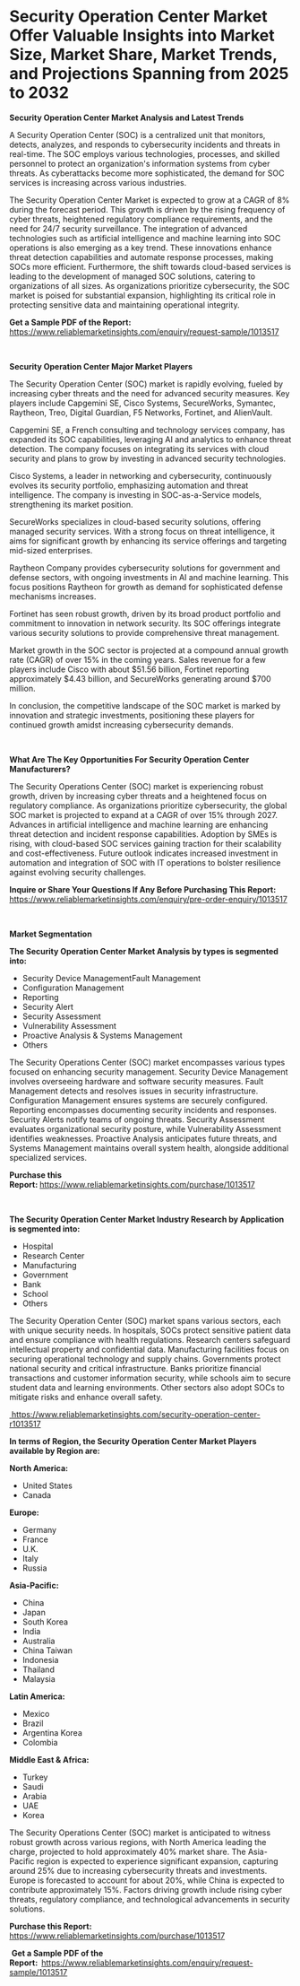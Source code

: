 <p><h1>Security Operation Center Market Offer Valuable Insights into Market Size, Market Share, Market Trends, and Projections Spanning from 2025 to 2032</h1></p><p><strong>Security Operation Center Market Analysis and Latest Trends</strong></p>
<p><p>A Security Operation Center (SOC) is a centralized unit that monitors, detects, analyzes, and responds to cybersecurity incidents and threats in real-time. The SOC employs various technologies, processes, and skilled personnel to protect an organization's information systems from cyber threats. As cyberattacks become more sophisticated, the demand for SOC services is increasing across various industries.</p><p>The Security Operation Center Market is expected to grow at a CAGR of 8% during the forecast period. This growth is driven by the rising frequency of cyber threats, heightened regulatory compliance requirements, and the need for 24/7 security surveillance. The integration of advanced technologies such as artificial intelligence and machine learning into SOC operations is also emerging as a key trend. These innovations enhance threat detection capabilities and automate response processes, making SOCs more efficient. Furthermore, the shift towards cloud-based services is leading to the development of managed SOC solutions, catering to organizations of all sizes. As organizations prioritize cybersecurity, the SOC market is poised for substantial expansion, highlighting its critical role in protecting sensitive data and maintaining operational integrity.</p></p>
<p><strong>Get a Sample PDF of the Report:&nbsp;</strong> <a href="https://www.reliablemarketinsights.com/enquiry/request-sample/1013517?utm_campaign=2441&utm_medium=2&utm_source=Github&utm_content=ia&utm_term=17042025&utm_id=security-operation-center">https://www.reliablemarketinsights.com/enquiry/request-sample/1013517</a></p>
<p>&nbsp;</p>
<p><strong>Security Operation Center Major Market Players</strong></p>
<p><p>The Security Operation Center (SOC) market is rapidly evolving, fueled by increasing cyber threats and the need for advanced security measures. Key players include Capgemini SE, Cisco Systems, SecureWorks, Symantec, Raytheon, Treo, Digital Guardian, F5 Networks, Fortinet, and AlienVault.</p><p>Capgemini SE, a French consulting and technology services company, has expanded its SOC capabilities, leveraging AI and analytics to enhance threat detection. The company focuses on integrating its services with cloud security and plans to grow by investing in advanced security technologies.</p><p>Cisco Systems, a leader in networking and cybersecurity, continuously evolves its security portfolio, emphasizing automation and threat intelligence. The company is investing in SOC-as-a-Service models, strengthening its market position.</p><p>SecureWorks specializes in cloud-based security solutions, offering managed security services. With a strong focus on threat intelligence, it aims for significant growth by enhancing its service offerings and targeting mid-sized enterprises.</p><p>Raytheon Company provides cybersecurity solutions for government and defense sectors, with ongoing investments in AI and machine learning. This focus positions Raytheon for growth as demand for sophisticated defense mechanisms increases.</p><p>Fortinet has seen robust growth, driven by its broad product portfolio and commitment to innovation in network security. Its SOC offerings integrate various security solutions to provide comprehensive threat management.</p><p>Market growth in the SOC sector is projected at a compound annual growth rate (CAGR) of over 15% in the coming years. Sales revenue for a few players include Cisco with about $51.56 billion, Fortinet reporting approximately $4.43 billion, and SecureWorks generating around $700 million.</p><p>In conclusion, the competitive landscape of the SOC market is marked by innovation and strategic investments, positioning these players for continued growth amidst increasing cybersecurity demands.</p></p>
<p>&nbsp;</p>
<p><strong>What Are The Key Opportunities For Security Operation Center Manufacturers?</strong></p>
<p><p>The Security Operations Center (SOC) market is experiencing robust growth, driven by increasing cyber threats and a heightened focus on regulatory compliance. As organizations prioritize cybersecurity, the global SOC market is projected to expand at a CAGR of over 15% through 2027. Advances in artificial intelligence and machine learning are enhancing threat detection and incident response capabilities. Adoption by SMEs is rising, with cloud-based SOC services gaining traction for their scalability and cost-effectiveness. Future outlook indicates increased investment in automation and integration of SOC with IT operations to bolster resilience against evolving security challenges.</p></p>
<p><strong>Inquire or Share Your Questions If Any Before Purchasing This Report:</strong> <a href="https://www.reliablemarketinsights.com/enquiry/pre-order-enquiry/1013517?utm_campaign=2441&utm_medium=2&utm_source=Github&utm_content=ia&utm_term=17042025&utm_id=security-operation-center">https://www.reliablemarketinsights.com/enquiry/pre-order-enquiry/1013517</a></p>
<p>&nbsp;</p>
<p><strong>Market Segmentation</strong></p>
<p><strong>The Security Operation Center Market Analysis by types is segmented into:</strong></p>
<p><ul><li>Security Device ManagementFault Management</li><li>Configuration Management</li><li>Reporting</li><li>Security Alert</li><li>Security Assessment</li><li>Vulnerability Assessment</li><li>Proactive Analysis & Systems Management</li><li>Others</li></ul></p>
<p><p>The Security Operations Center (SOC) market encompasses various types focused on enhancing security management. Security Device Management involves overseeing hardware and software security measures. Fault Management detects and resolves issues in security infrastructure. Configuration Management ensures systems are securely configured. Reporting encompasses documenting security incidents and responses. Security Alerts notify teams of ongoing threats. Security Assessment evaluates organizational security posture, while Vulnerability Assessment identifies weaknesses. Proactive Analysis anticipates future threats, and Systems Management maintains overall system health, alongside additional specialized services.</p></p>
<p><strong>Purchase this Report:&nbsp;</strong><a href="https://www.reliablemarketinsights.com/purchase/1013517?utm_campaign=2441&utm_medium=2&utm_source=Github&utm_content=ia&utm_term=17042025&utm_id=security-operation-center">https://www.reliablemarketinsights.com/purchase/1013517</a></p>
<p>&nbsp;</p>
<p><strong>The Security Operation Center Market Industry Research by Application is segmented into:</strong></p>
<p><ul><li>Hospital</li><li>Research Center</li><li>Manufacturing</li><li>Government</li><li>Bank</li><li>School</li><li>Others</li></ul></p>
<p><p>The Security Operation Center (SOC) market spans various sectors, each with unique security needs. In hospitals, SOCs protect sensitive patient data and ensure compliance with health regulations. Research centers safeguard intellectual property and confidential data. Manufacturing facilities focus on securing operational technology and supply chains. Governments protect national security and critical infrastructure. Banks prioritize financial transactions and customer information security, while schools aim to secure student data and learning environments. Other sectors also adopt SOCs to mitigate risks and enhance overall safety.</p></p>
<p><a href="https://www.reliablemarketinsights.com/security-operation-center-r1013517?utm_campaign=2441&utm_medium=2&utm_source=Github&utm_content=ia&utm_term=17042025&utm_id=security-operation-center">&nbsp;https://www.reliablemarketinsights.com/security-operation-center-r1013517</a></p>
<p><strong>In terms of Region, the Security Operation Center Market Players available by Region are:</strong></p>
<p>
    <p> <strong> North America: </strong>
        <ul>
            <li>United States</li>
            <li>Canada</li>
        </ul>
        </p> 
    <p> <strong> Europe: </strong>
        <ul>
            <li>Germany</li>
            <li>France</li>
            <li>U.K.</li>
            <li>Italy</li>
            <li>Russia</li>
        </ul>
        </p> 
    <p> <strong> Asia-Pacific: </strong>
        <ul>
            <li>China</li>
            <li>Japan</li>
            <li>South Korea</li>
            <li>India</li>
            <li>Australia</li>
            <li>China Taiwan</li>
            <li>Indonesia</li>
            <li>Thailand</li>
            <li>Malaysia</li>
        </ul>
        </p> 
    <p> <strong> Latin America: </strong>
        <ul>
            <li>Mexico</li>
            <li>Brazil</li>
            <li>Argentina Korea</li>
            <li>Colombia</li>
        </ul>
        </p> 
    <p> <strong> Middle East & Africa: </strong>
        <ul>
            <li>Turkey</li>
            <li>Saudi</li>
            <li>Arabia</li>
            <li>UAE</li>
            <li>Korea</li>
        </ul>
    </p>
    </p>
<p><p>The Security Operations Center (SOC) market is anticipated to witness robust growth across various regions, with North America leading the charge, projected to hold approximately 40% market share. The Asia-Pacific region is expected to experience significant expansion, capturing around 25% due to increasing cybersecurity threats and investments. Europe is forecasted to account for about 20%, while China is expected to contribute approximately 15%. Factors driving growth include rising cyber threats, regulatory compliance, and technological advancements in security solutions.</p></p>
<p><strong>Purchase this Report: </strong><a href="https://www.reliablemarketinsights.com/purchase/1013517?utm_campaign=2441&utm_medium=2&utm_source=Github&utm_content=ia&utm_term=17042025&utm_id=security-operation-center">https://www.reliablemarketinsights.com/purchase/1013517</a></p>
<p>&nbsp;<strong>Get a Sample PDF of the Report:&nbsp;&nbsp;</strong><a href="https://www.reliablemarketinsights.com/enquiry/request-sample/1013517?utm_campaign=2441&utm_medium=2&utm_source=Github&utm_content=ia&utm_term=17042025&utm_id=security-operation-center">https://www.reliablemarketinsights.com/enquiry/request-sample/1013517</a></p>
<p><strong></strong></p>
<p><p></p><p></p><p></p></p>